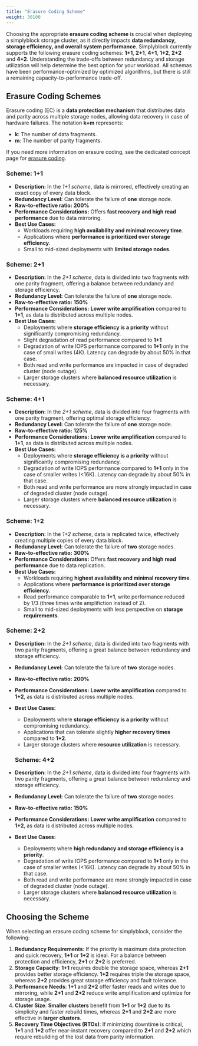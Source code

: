 ```yaml
---
title: "Erasure Coding Scheme"
weight: 30100
---
```


Choosing the appropriate **erasure coding scheme** is crucial when deploying a simplyblock storage cluster, as it
directly impacts **data redundancy, storage efficiency, and overall system performance**. Simplyblock currently supports
the following erasure coding schemes: **1+1**, **2+1**, **4+1**,  **1+2**, **2+2** and **4+2**. Understanding the trade-offs between
redundancy and storage utilization will help determine the best option for your workload. All schemas have been 
performance-optimized by optimized algorithms, but there is still a remaining capacity-to-performance trade-off.

## Erasure Coding Schemes

Erasure coding (EC) is a **data protection mechanism** that distributes data and parity across multiple storage nodes,
allowing data recovery in case of hardware failures. The notation **k+m** represents:

- **k**: The number of data fragments.
- **m**: The number of parity fragments.

If you need more information on erasure coding, see the dedicated concept page for
[erasure coding](../../architecture/concepts/erasure-coding.md).

### Scheme: 1+1

- **Description:** In the _1+1 scheme_, data is mirrored, effectively creating an exact copy of every data block.
- **Redundancy Level:** Can tolerate the failure of **one** storage node.
- **Raw-to-effective ratio:** **200%** 
- **Performance Considerations:** Offers **fast recovery and high read performance** due to data mirroring.
- **Best Use Cases:**
    - Workloads requiring **high availability and minimal recovery time**.
    - Applications where **performance is prioritized over storage efficiency**.
    - Small to mid-sized deployments with **limited storage nodes**.

### Scheme: 2+1

- **Description:** In the _2+1 scheme_, data is divided into two fragments with one parity fragment, offering a
  balance between redundancy and storage efficiency.
- **Redundancy Level:** Can tolerate the failure of **one** storage node.
- **Raw-to-effective ratio:** **150%** 
- **Performance Considerations:** **Lower write amplification** compared to **1+1**, as data is distributed across multiple nodes.
- **Best Use Cases:**
    - Deployments where **storage efficiency is a priority** without significantly compromising redundancy.
    - Slight degradation of read performance compared to **1+1**
    - Degradation of write IOPS performance compared to **1+1** only in the case of small writes (4K). Latency can degrade by about 50% in that case.
    - Both read and write performance are impacted in case of degraded cluster (node outage).   
    - Larger storage clusters where **balanced resource utilization** is necessary.

### Scheme: 4+1

- **Description:** In the _2+1 scheme_, data is divided into four fragments with one parity fragment, offering
  optimal storage efficiency.
- **Redundancy Level:** Can tolerate the failure of **one** storage node.
- **Raw-to-effective ratio:** **125%** 
- **Performance Considerations:** **Lower write amplification** compared to **1+1**, as data is distributed across multiple nodes.
- **Best Use Cases:**
    - Deployments where **storage efficiency is a priority** without significantly compromising redundancy.
    - Degradation of write IOPS performance compared to **1+1** only in the case of smaller writes (<16K). Latency can degrade by about 50% in that case.
    - Both read and write performance are more strongly impacted in case of degraded cluster (node outage).   
    - Larger storage clusters where **balanced resource utilization** is necessary.

### Scheme: 1+2

- **Description:** In the _1+2 scheme_, data is replicated twice, effectively creating multiple copies of every data block.
- **Redundancy Level:** Can tolerate the failure of **two** storage nodes.
- **Raw-to-effective ratio:** **300%** 
- **Performance Considerations:** Offers **fast recovery and high read performance** due to data replication.
- **Best Use Cases:**
    - Workloads requiring **highest availability and minimal recovery time**.
    - Applications where **performance is prioritized over storage efficiency**.
    - Read performance comparable to **1+1**, write performance reduced by 1/3 (three times write amplifiction instead of 2).
    - Small to mid-sized deployments with less perspective on **storage requirements**.

### Scheme: 2+2

- **Description:** In the _2+1 scheme_, data is divided into two fragments with two parity fragments, offering a great
  balance between redundancy and storage efficiency.
- **Redundancy Level:** Can tolerate the failure of **two** storage nodes.
- **Raw-to-effective ratio:** **200%**
- **Performance Considerations:** **Lower write amplification** compared to **1+2**, as data is distributed across multiple nodes.
- **Best Use Cases:**
    - Deployments where **storage efficiency is a priority** without compromising redundancy.
    - Applications that can tolerate slightly **higher recovery times** compared to **1+2**.
    - Larger storage clusters where **resource utilization** is necessary.
 
  ### Scheme: 4+2

- **Description:** In the _2+1 scheme_, data is divided into four fragments with two parity fragments, offering a great
  balance between redundancy and storage efficiency.
- **Redundancy Level:** Can tolerate the failure of **two** storage nodes.
- **Raw-to-effective ratio:** **150%**
- **Performance Considerations:** **Lower write amplification** compared to **1+2**, as data is distributed across multiple nodes.
- **Best Use Cases:**
    - Deployments where **high redundancy and storage efficiency is a priority**.
    - Degradation of write IOPS performance compared to **1+1** only in the case of smaller writes (<16K). Latency can degrade by about 50% in that case.
    - Both read and write performance are more strongly impacted in case of degraded cluster (node outage).   
    - Larger storage clusters where **balanced resource utilization** is necessary.

## Choosing the Scheme

When selecting an erasure coding scheme for simplyblock, consider the following:

1. **Redundancy Requirements**: If the priority is maximum data protection and quick recovery, **1+1** or **1+2** is ideal. For a
   balance between protection and efficiency, **2+1** or **2+2** is preferred.
2. **Storage Capacity**: **1+1** requires double the storage space, whereas **2+1** provides better storage efficiency. **1+2** requires triple the storage space, whereas **2+2** provides great storage efficiency and fault tolerance.
3. **Performance Needs**: **1+1** and **2+2** offer faster reads and writes due to mirroring, while **2+1** and **2+2** reduce write amplification and optimize for storage usage.
4. **Cluster Size**: **Smaller clusters** benefit from **1+1** or **1+2** due to its simplicity and faster rebuild times, whereas **2+1** and **2+2** are more effective in **larger clusters**.
5. **Recovery Time Objectives (RTOs)**: If minimizing downtime is critical, **1+1** and **1+2** offer near-instant recovery compared to **2+1** and **2+2** which require rebuilding of the lost data from parity information.

